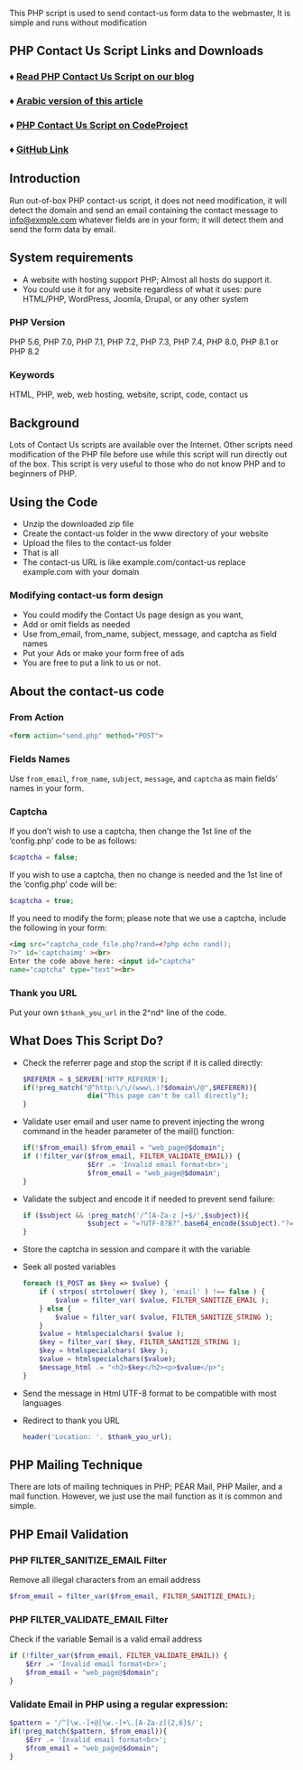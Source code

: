 This PHP script is used to send contact-us form data to the webmaster, It is
simple and runs without modification

PHP Contact Us Script Links and Downloads
-------------------------------
### ♦ [Read PHP Contact Us Script on our blog](https://www.miniindustry.com/d/newpast/post/simple-php-contact-form-script)
### ♦ [Arabic version of this article](https://www.miniindustry.com/d/ar/newpast/post/كود-اتصل-بنا-php-html)
### ♦ [PHP Contact Us Script on CodeProject](https://www.codeproject.com/KB/PHP/1139299.aspx)
### ♦ [GitHub Link](https://github.com/NewPast/PHP-Contact-Us-Script)

Introduction
------------
Run out-of-box PHP contact-us script, it does not need modification, it
will detect the domain and send an email containing the contact message
to info@exmple.com whatever fields are in your form; it will detect them
and send the form data by email.

System requirements
-------------------
* A website with hosting support PHP; Almost all hosts do support it.
* You could use it for any website regardless of what it uses: pure HTML/PHP, WordPress, Joomla, Drupal, or any other system 
### PHP Version
PHP 5.6,  PHP 7.0, PHP 7.1, PHP 7.2, PHP 7.3, PHP 7.4, PHP 8.0, PHP 8.1 or PHP 8.2
### Keywords
HTML, PHP, web, web hosting, website, script, code, contact us

Background
----------
Lots of Contact Us scripts are available over the Internet. Other
scripts need modification of the PHP file before use while this script
will run directly out of the box. This script is very useful to those
who do not know PHP and to beginners of PHP.

Using the Code
--------------
* Unzip the downloaded zip file
* Create the contact-us folder in the www directory of your website
* Upload the files to the contact-us folder
* That is all
* The contact-us URL is like example.com/contact-us replace example.com with your domain
### Modifying contact-us form design
* You could modify the Contact Us page design as you want,
* Add or omit fields as needed
* Use from_email, from_name, subject, message, and captcha as field names
* Put your Ads or make your form free of ads
* You are free to put a link to us or not. 
## About the contact-us code
### From Action
```html
<form action="send.php" method="POST">
```
### Fields Names
Use `from_email`, `from_name`, `subject`, `message`, and `captcha` as
main fields' names in your form.
### Captcha
If you don’t wish to use a captcha, then change the 1st line of the ‘config.php’ code to be as follows:
```php
$captcha = false;
```
If you wish to use a captcha, then no change is needed and the 1st line of the ‘config.php’ code will be:
```php
$captcha = true;
```
If you need to modify the form; please note that we use a captcha, include the following in your form:
```html
<img src="captcha_code_file.php?rand=<?php echo rand(); 
?>" id='captchaimg' ><br>
Enter the code above here: <input id="captcha" 
name="captcha" type="text"><br>
```
### Thank you URL
Put your own `$thank_you_url` in the 2^nd^ line of the code.

What Does This Script Do?
-------------------------
*   Check the referrer page and stop the script if it is called
    directly:

    ```php
    $REFERER = $_SERVER['HTTP_REFERER'];
    if(!preg_match("@^http:\/\/(www\.)?$domain\/@",$REFERER)){
                    die("This page can't be call directly");
    }
    ```
*   Validate user email and user name to prevent injecting the wrong
    command in the header parameter of the mail() function:

    ```php
    if(!$from_email) $from_email = "web_page@$domain";
    if (!filter_var($from_email, FILTER_VALIDATE_EMAIL)) {
                    $Err .= 'Invalid email format<br>';
                    $from_email = "web_page@$domain";
    }
    ```
*   Validate the subject and encode it if needed to prevent send failure:
    ```php
    if ($subject && !preg_match('/^[A-Za-z ]+$/',$subject)){
                    $subject = "=?UTF-8?B?".base64_encode($subject)."?=";
    }
    ```
*   Store the captcha in session and compare it with the variable
*   Seek all posted variables
    ```php
    foreach ($_POST as $key => $value) {
        if ( strpos( strtolower( $key ), 'email' ) !== false ) {
            $value = filter_var( $value, FILTER_SANITIZE_EMAIL );
        } else {
            $value = filter_var( $value, FILTER_SANITIZE_STRING );
        }
        $value = htmlspecialchars( $value );
        $key = filter_var( $key, FILTER_SANITIZE_STRING );
        $key = htmlspecialchars( $key );
        $value = htmlspecialchars($value);
        $message_html .= "<h2>$key</h2><p>$value</p>";
    }
    ```
*   Send the message in Html UTF-8 format to be compatible with most
    languages
*   Redirect to thank you URL
    ```php
    header('Location: '. $thank_you_url);
    ```
 
PHP Mailing Technique
---------------------
There are lots of mailing techniques in PHP; PEAR Mail, PHP Mailer, and
a mail function. However, we just use the mail function as it is common
and simple.

PHP Email Validation
--------------------
### PHP FILTER\_SANITIZE\_EMAIL Filter
Remove all illegal characters from an email address

```php
$from_email = filter_var($from_email, FILTER_SANITIZE_EMAIL);
```
### PHP FILTER\_VALIDATE\_EMAIL Filter
Check if the variable \$email is a valid email address

```php
if (!filter_var($from_email, FILTER_VALIDATE_EMAIL)) {                    
    $Err .= 'Invalid email format<br>';               
    $from_email = "web_page@$domain";
}
```
### Validate Email in PHP using a regular expression:
```php
$pattern = '/^[\w.-]+@[\w.-]+\.[A-Za-z]{2,6}$/';
if(!preg_match($pattern, $from_email)){ 
    $Err .= 'Invalid email format<br>';               
    $from_email = "web_page@$domain";
}
```
